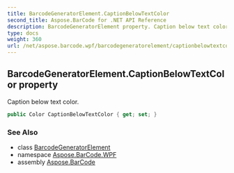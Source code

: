 ```yaml
---
title: BarcodeGeneratorElement.CaptionBelowTextColor
second_title: Aspose.BarCode for .NET API Reference
description: BarcodeGeneratorElement property. Caption below text color
type: docs
weight: 360
url: /net/aspose.barcode.wpf/barcodegeneratorelement/captionbelowtextcolor/
---
```

## BarcodeGeneratorElement.CaptionBelowTextColor property

Caption below text color.

```csharp
public Color CaptionBelowTextColor { get; set; }
```

### See Also

* class [BarcodeGeneratorElement](../)
* namespace [Aspose.BarCode.WPF](../../../aspose.barcode.wpf/)
* assembly [Aspose.BarCode](../../../)


